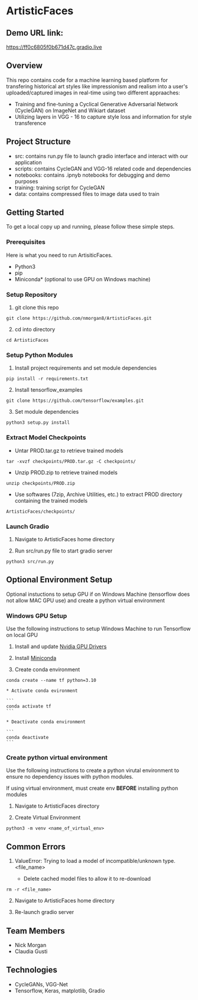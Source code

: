 # ArtisticFaces

## Demo URL link: 
https://ff0c6805f0b671d47c.gradio.live

## Overview

This repo contains code for a machine learning based platform for transfering historical art styles like impressionism and realism into a user's uploaded/captured images in real-time using two different appraaches:

- Training and fine-tuning a Cyclical Generative Adversarial Network (CycleGAN) on ImageNet and Wikiart dataset
- Utilizing layers in VGG - 16 to capture style loss and information for style transference

## Project Structure

- src: contains run.py file to launch gradio interface and interact with our application
- scripts: contains CycleGAN and VGG-16 related code and dependencies
- notebooks: contains .ipnyb notebooks for debugging and demo purposes
- training: training script for CycleGAN
- data: contains compressed files to image data used to train

## Getting Started

To get a local copy up and running, please follow these simple steps.

### Prerequisites

Here is what you need to run ArtisiticFaces.

- Python3
- pip
- Miniconda\* (optional to use GPU on Windows machine)

### Setup Repository

1. git clone this repo

```
git clone https://github.com/nmorgan8/ArtisticFaces.git
```

2. cd into directory

```
cd ArtisticFaces
```

### Setup Python Modules

1. Install project requirements and set module dependencies

```
pip install -r requirements.txt
```

2. Install tensorflow_examples

```
git clone https://github.com/tensorflow/examples.git
```

3. Set module dependencies

```
python3 setup.py install
```

### Extract Model Checkpoints

- Untar PROD.tar.gz to retrieve trained models

```
tar -xvzf checkpoints/PROD.tar.gz -C checkpoints/
```

- Unzip PROD.zip to retrieve trained models

```
unzip checkpoints/PROD.zip
```

- Use softwares (7zip, Archive Utilities, etc.) to extract PROD directory containing the trained models

```
ArtisticFaces/checkpoints/
```

### Launch Gradio

1. Navigate to ArtisticFaces home directory

2. Run src/run.py file to start gradio server

```
python3 src/run.py
```

## Optional Environment Setup

Optional instuctions to setup GPU if on Windows Machine (tensorflow does not allow MAC GPU use) and create a python virtual environment

### Windows GPU Setup

Use the following instructions to setup Windows Machine to run Tensorflow on local GPU

1. Install and update [Nvidia GPU Drivers](https://www.nvidia.com/download/index.aspx?lang=en-us)

2. Install [Miniconda](https://docs.conda.io/en/latest/miniconda.html)

3. Create conda environment

```
conda create --name tf python=3.10
```

    * Activate conda evironment

    ```
    conda activate tf
    ```

    * Deactivate conda environment

    ```
    conda deactivate
    ```

### Create python virtual environment

Use the following instructions to create a python virutal environment to ensure no dependency issues with python modules.

If using virtual environment, must create env **BEFORE** installing python modules

1. Navigate to ArtisticFaces directory

2. Create Virtual Environment

```
python3 -m venv <name_of_virtual_env>
```

## Common Errors

1. ValueError: Trying to load a model of incompatible/unknown type. <file_name>

   - Delete cached model files to allow it to re-download

```
rm -r <file_name>
```

2. Navigate to ArtisticFaces home directory

3. Re-launch gradio server

## Team Members

- Nick Morgan
- Claudia Gusti

## Technologies

- CycleGANs, VGG-Net
- Tensorflow, Keras, matplotlib, Gradio
